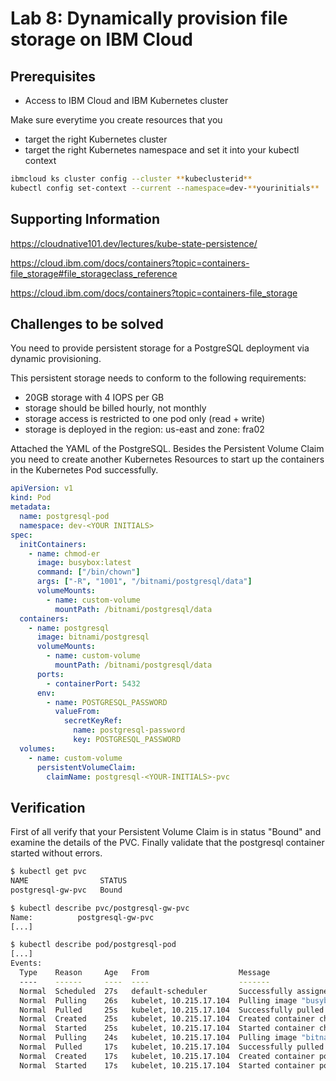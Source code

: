 # Lab 8: Dynamically provision file storage on IBM Cloud

## Prerequisites

- Access to IBM Cloud and IBM Kubernetes cluster

Make sure everytime you create resources that you

- target the right Kubernetes cluster
- target the right Kubernetes namespace and set it into your kubectl context

```bash
ibmcloud ks cluster config --cluster **kubeclusterid**
kubectl config set-context --current --namespace=dev-**yourinitials**
```

## Supporting Information

https://cloudnative101.dev/lectures/kube-state-persistence/

https://cloud.ibm.com/docs/containers?topic=containers-file_storage#file_storageclass_reference

https://cloud.ibm.com/docs/containers?topic=containers-file_storage

## Challenges to be solved

You need to provide persistent storage for a PostgreSQL deployment via dynamic provisioning.

This persistent storage needs to conform to the following requirements:

- 20GB storage with 4 IOPS per GB
- storage should be billed hourly, not monthly
- storage access is restricted to one pod only (read + write)
- storage is deployed in the region: us-east and zone: fra02

Attached the YAML of the PostgreSQL. Besides the Persistent Volume Claim you need to create another Kubernetes Resources to start up the containers in the Kubernetes Pod successfully.

```yaml
apiVersion: v1
kind: Pod
metadata:
  name: postgresql-pod
  namespace: dev-<YOUR INITIALS>
spec:
  initContainers:
    - name: chmod-er
      image: busybox:latest
      command: ["/bin/chown"]
      args: ["-R", "1001", "/bitnami/postgresql/data"]
      volumeMounts:
        - name: custom-volume
          mountPath: /bitnami/postgresql/data
  containers:
    - name: postgresql
      image: bitnami/postgresql
      volumeMounts:
        - name: custom-volume
          mountPath: /bitnami/postgresql/data
      ports:
        - containerPort: 5432
      env:
        - name: POSTGRESQL_PASSWORD
          valueFrom:
            secretKeyRef:
              name: postgresql-password
              key: POSTGRESQL_PASSWORD
  volumes:
    - name: custom-volume
      persistentVolumeClaim:
        claimName: postgresql-<YOUR-INITIALS>-pvc
```

## Verification

First of all verify that your Persistent Volume Claim is in status "Bound" and examine the details of the PVC. Finally validate that the postgresql container started without errors.

```bash
$ kubectl get pvc
NAME                STATUS
postgresql-gw-pvc   Bound

$ kubectl describe pvc/postgresql-gw-pvc
Name:          postgresql-gw-pvc
[...]

$ kubectl describe pod/postgresql-pod
[...]
Events:
  Type    Reason     Age   From                    Message
  ----    ------     ----  ----                    -------
  Normal  Scheduled  27s   default-scheduler       Successfully assigned dev-gw/postgresql-pod to 10.215.17.104
  Normal  Pulling    26s   kubelet, 10.215.17.104  Pulling image "busybox:latest"
  Normal  Pulled     25s   kubelet, 10.215.17.104  Successfully pulled image "busybox:latest"
  Normal  Created    25s   kubelet, 10.215.17.104  Created container chmod-er
  Normal  Started    25s   kubelet, 10.215.17.104  Started container chmod-er
  Normal  Pulling    24s   kubelet, 10.215.17.104  Pulling image "bitnami/postgresql"
  Normal  Pulled     17s   kubelet, 10.215.17.104  Successfully pulled image "bitnami/postgresql"
  Normal  Created    17s   kubelet, 10.215.17.104  Created container postgresql
  Normal  Started    17s   kubelet, 10.215.17.104  Started container postgresql
```
